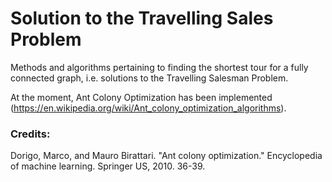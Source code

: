 # Solution to the Travelling Sales Problem

Methods and algorithms pertaining to finding the shortest tour for a fully connected graph, i.e. solutions to the Travelling Salesman Problem.

At the moment, Ant Colony Optimization has been implemented (https://en.wikipedia.org/wiki/Ant_colony_optimization_algorithms).

### Credits:
Dorigo, Marco, and Mauro Birattari. "Ant colony optimization." Encyclopedia of machine learning. Springer US, 2010. 36-39.
